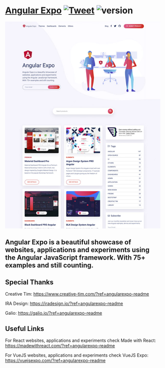 # [Angular Expo](https://angularexpo.com/)  <a href="https://twitter.com/intent/tweet?url=https%3A%2F%2Fwww.angularexpo.com" target="_blank">![Tweet](https://img.shields.io/twitter/url/http/shields.io.svg?style=social&logo=twitter)</a> ![version](https://img.shields.io/badge/version-1.0.0-blue.svg)  

![Product Presentation Image](./assets/img/angularexpo.jpg)

## Angular Expo is a beautiful showcase of websites, applications and experiments using the Angular JavaScript framework. With 75+ examples and still counting.


## Special Thanks

Creative Tim: <https://www.creative-tim.com/?ref=angularexpo-readme>

IRA Design: <https://iradesign.io/?ref=angularexpo-readme>

Galio: <https://galio.io/?ref=angularexpo-readme>


## Useful Links

For React websites, applications and experiments check Made with React: <https://madewithreact.com/?ref=angularexpo-readme>

For VueJS websites, applications and experiments check VueJS Expo: <https://vuejsexpo.com/?ref=angularexpo-readme>

